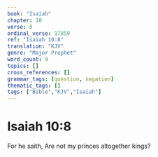 ```yaml
---
book: "Isaiah"
chapter: 10
verse: 8
ordinal_verse: 17859
ref: "Isaiah 10:8"
translation: "KJV"
genre: "Major Prophet"
word_count: 9
topics: []
cross_references: []
grammar_tags: [question, negation]
thematic_tags: []
tags: ["Bible","KJV","Isaiah"]
---
```


# Isaiah 10:8

For he saith, Are not my princes altogether kings?
